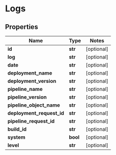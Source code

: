 # Logs

## Properties
Name | Type | Notes
------------ | ------------- | -------------
**id** | **str** | [optional] 
**log** | **str** | [optional] 
**date** | **str** | [optional] 
**deployment_name** | **str** | [optional] 
**deployment_version** | **str** | [optional] 
**pipeline_name** | **str** | [optional] 
**pipeline_version** | **str** | [optional] 
**pipeline_object_name** | **str** | [optional] 
**deployment_request_id** | **str** | [optional] 
**pipeline_request_id** | **str** | [optional] 
**build_id** | **str** | [optional] 
**system** | **bool** | [optional] 
**level** | **str** | [optional] 


